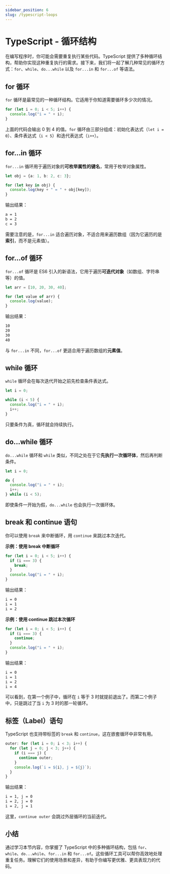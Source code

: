 ```yaml
---
sidebar_position: 6
slug: /typescript-loops
---
```


# TypeScript - 循环结构

在编写程序时，你可能会需要重复执行某些代码。TypeScript 提供了多种循环结构，帮助你实现这种重复执行的需求。接下来，我们将一起了解几种常见的循环方式：`for`、`while`、`do...while` 以及 `for...in` 和 `for...of` 等语法。



## for 循环

`for` 循环是最常见的一种循环结构。它适用于你知道需要循环多少次的情况。

```typescript showLineNumbers
for (let i = 0; i < 5; i++) {
  console.log("i = " + i);
}
```

上面的代码会输出 0 到 4 的值。`for` 循环由三部分组成：初始化表达式（`let i = 0`）、条件表达式（`i < 5`）和迭代表达式（`i++`）。



## for...in 循环

`for...in` 循环用于遍历对象的**可枚举属性的键名**，常用于枚举对象属性。

```typescript showLineNumbers
let obj = {a: 1, b: 2, c: 3};

for (let key in obj) {
  console.log(key + " = " + obj[key]);
}
```

输出结果：

```bash
a = 1
b = 2
c = 3
```

需要注意的是，`for...in` 适合遍历对象，不适合用来遍历数组（因为它遍历的是**索引**，而不是元素值）。



## for...of 循环

`for...of` 循环是 ES6 引入的新语法，它用于遍历**可迭代对象**（如数组、字符串等）的值。

```typescript showLineNumbers
let arr = [10, 20, 30, 40];

for (let value of arr) {
  console.log(value);
}
```

输出结果：

```bash
10
20
30
40
```

与 `for...in` 不同，`for...of` 更适合用于遍历数组的**元素值**。



## while 循环

`while` 循环会在每次迭代开始之前先检查条件表达式。

```typescript showLineNumbers
let i = 0;

while (i < 5) {
  console.log("i = " + i);
  i++;
}
```

只要条件为真，循环就会持续执行。



## do...while 循环

`do...while` 循环和 `while` 类似，不同之处在于它**先执行一次循环体**，然后再判断条件。

```typescript showLineNumbers
let i = 0;

do {
  console.log("i = " + i);
  i++;
} while (i < 5);
```

即使条件一开始为假，`do...while` 也会执行一次循环体。



## break 和 continue 语句

你可以使用 `break` 来中断循环，用 `continue` 来跳过本次迭代。

**示例：使用 break 中断循环**

```typescript showLineNumbers
for (let i = 0; i < 5; i++) {
  if (i === 3) {
    break;
  }
  console.log("i = " + i);
}
```

输出结果：

```bash
i = 0
i = 1
i = 2
```

**示例：使用 continue 跳过本次循环**

```typescript showLineNumbers
for (let i = 0; i < 5; i++) {
  if (i === 3) {
    continue;
  }
  console.log("i = " + i);
}
```

输出结果：

```bash
i = 0
i = 1
i = 2
i = 4
```

可以看到，在第一个例子中，循环在 `i` 等于 3 时就提前退出了。而第二个例子中，只是跳过了当 `i` 为 3 时的那一轮循环。



## 标签（Label）语句

TypeScript 也支持带标签的 `break` 和 `continue`，这在嵌套循环中非常有用。

```typescript showLineNumbers
outer: for (let i = 0; i < 3; i++) {
  for (let j = 0; j < 3; j++) {
    if (i === j) {
      continue outer;
    }
    console.log(`i = ${i}, j = ${j}`);
  }
}
```

输出结果：

```bash
i = 1, j = 0
i = 2, j = 0
i = 2, j = 1
```

这里，`continue outer` 会跳过外层循环的当前迭代。



## 小结

通过学习本节内容，你掌握了 TypeScript 中的多种循环结构，包括 `for`、`while`、`do...while`、`for...in` 和 `for...of`。这些循环工具可以帮你高效地处理重复任务。理解它们的使用场景和差异，有助于你编写更优雅、更具表现力的代码。
